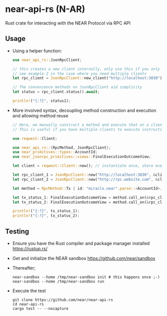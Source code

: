 # near-api-rs (N-AR)

Rust crate for interacting with the NEAR Protocol via RPC API

## Usage

- Using a helper function:

  ```rust
  use near_api_rs::JsonRpcClient;

  // this creates a new client internally, only use this if you only need one client
  // see example 2 in the case where you need multiple clients
  let rpc_client = JsonRpcClient::new_client("http://localhost:3030");

  // The convenience methods on JsonRpcClient aid simplicity
  let status = rpc_client.status().await;

  println!("{:?}", status1);
  ```

- More involved syntax, decoupling method construction and execution and allowing method reuse

  ```rust
  // Here, we manually construct a method and execute that on a client
  // This is useful if you have multiple clients to execute instructions on

  use reqwest::Client;

  use near_api_rs::{RpcMethod, JsonRpcClient};
  use near_primitives::types::AccountId;
  use near_jsonrpc_primitives::views::FinalExecutionOutcomeView;

  let client = reqwest::Client::new(); // instantiate once, share everywhere

  let rpc_client_1 = JsonRpcClient::new("http://localhost:3030", &client);
  let rpc_client_2 = JsonRpcClient::new("http://rpc.website.com", &client);

  let method = RpcMethod::Tx { id: "miraclx.near".parse::<AccountId>.unwrap() };

  let tx_status_1: FinalExecutionOutcomeView = method.call_on(&rpc_client_1).await;
  let tx_status_2: FinalExecutionOutcomeView = method.call_on(&rpc_client_2).await;

  println!("{:?}", tx_status_1);
  println!("{:?}", tx_status_2);
  ```

## Testing

- Ensure you have the Rust compiler and package manager installed <https://rustup.rs/>
- Get and initialize the NEAR sandbox <https://github.com/near/sandbox>
- Thereafter;

  ```console
  near-sandbox --home /tmp/near-sandbox init # this happens once ;-)
  near-sandbox --home /tmp/near-sandbox run
  ```

- Execute the test

  ```console
  git clone https://github.com/near/near-api-rs
  cd near-api-rs
  cargo test -- --nocapture
  ```
